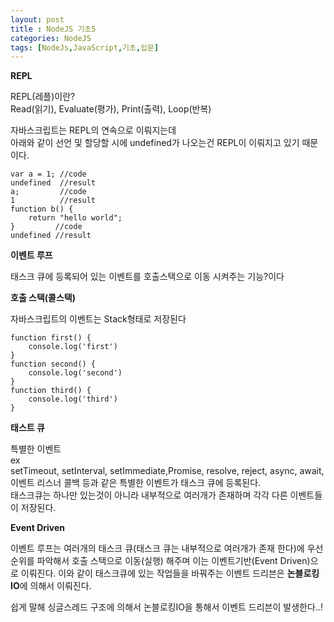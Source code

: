 ```yaml
---
layout: post
title : NodeJS 기초5
categories: NodeJS
tags: [NodeJs,JavaScript,기초,입문]
---
```


**REPL**   

REPL(레플)이란?  
Read(읽기), Evaluate(평가), Print(출력), Loop(반복)   

자바스크립트는 REPL의 연속으로 이뤄지는데   
아래와 같이 선언 및 할당할 시에 undefined가 나오는건 REPL이 이뤄지고 있기 때문이다. 

    var a = 1; //code
    undefined  //result
    a;         //code
    1          //result
    function b() { 
        return "hello world";
    }         //code
    undefined //result

**이벤트 루프**

태스크 큐에 등록되어 있는 이벤트를 호출스택으로 이동 시켜주는 기능?이다 

**호출 스택(콜스택)** 

자바스크립트의 이벤트는 Stack형태로 저장된다 

    function first() {
        console.log('first')
    }
    function second() {
        console.log('second')
    }
    function third() {
        console.log('third')
    }


**태스트 큐**

특별한 이벤트    
ex   
setTimeout, setInterval, setImmediate,Promise, resolve, reject, async, await, 이벤트 리스너 콜백 등과 같은 특별한 이벤트가 태스크 큐에 등록된다.   
태스크큐는 하나만 있는것이 아니라 내부적으로 여러개가 존재하며 각각 다른 이벤트들이 저장된다. 

**Event Driven**   

이벤트 루프는 여러개의 태스크 큐(태스크 큐는 내부적으로 여러개가 존재 한다)에 우선 순위를 파악해서 호출 스택으로 이동(실행) 해주며 이는 이벤트기반(Event Driven)으로 이뤄진다. 이와 같이 태스크큐에 있는 작업들을 바꿔주는 이벤트 드리븐은 **논블로킹 IO**에 의해서 이뤄진다.   

쉽게 말해 싱글스레드 구조에 의해서 논블로킹IO을 통해서 이벤트 드리븐이 발생한다..!



